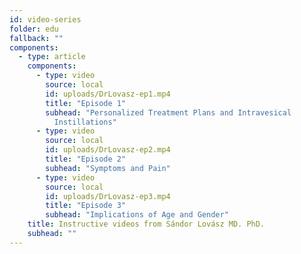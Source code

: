 ```yaml
---
id: video-series
folder: edu
fallback: ""
components:
  - type: article
    components:
      - type: video
        source: local
        id: uploads/DrLovasz-ep1.mp4
        title: "Episode 1"
        subhead: "Personalized Treatment Plans and Intravesical
          Instillations"
      - type: video
        source: local
        id: uploads/DrLovasz-ep2.mp4
        title: "Episode 2"
        subhead: "Symptoms and Pain"
      - type: video
        source: local
        id: uploads/DrLovasz-ep3.mp4
        title: "Episode 3"
        subhead: "Implications of Age and Gender"
    title: Instructive videos from Sándor Lovász MD. PhD.
    subhead: ""
---
```

